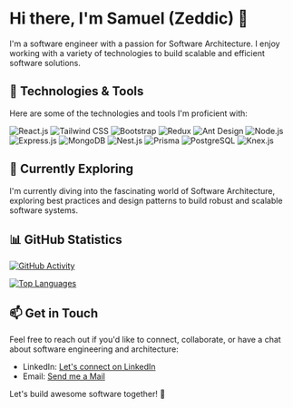 # Hi there, I'm Samuel (Zeddic) 👋

I'm a software engineer with a passion for Software Architecture. I enjoy working with a variety of technologies to build scalable and efficient software solutions.

## 🔧 Technologies & Tools

Here are some of the technologies and tools I'm proficient with:

![React.js](https://img.shields.io/badge/React.js-61DAFB?style=for-the-badge&logo=react&logoColor=white)
![Tailwind CSS](https://img.shields.io/badge/Tailwind_CSS-38B2AC?style=for-the-badge&logo=tailwind-css&logoColor=white)
![Bootstrap](https://img.shields.io/badge/Bootstrap-7952B3?style=for-the-badge&logo=bootstrap&logoColor=white)
![Redux](https://img.shields.io/badge/Redux-764ABC?style=for-the-badge&logo=redux&logoColor=white)
![Ant Design](https://img.shields.io/badge/Ant_Design-0170FE?style=for-the-badge&logo=ant-design&logoColor=white)
![Node.js](https://img.shields.io/badge/Node.js-339933?style=for-the-badge&logo=node.js&logoColor=white)
![Express.js](https://img.shields.io/badge/Express.js-000000?style=for-the-badge&logo=express&logoColor=white)
![MongoDB](https://img.shields.io/badge/MongoDB-47A248?style=for-the-badge&logo=mongodb&logoColor=white)
![Nest.js](https://img.shields.io/badge/Nest.js-E0234E?style=for-the-badge&logo=nestjs&logoColor=white)
![Prisma](https://img.shields.io/badge/Prisma-2D3748?style=for-the-badge&logo=prisma&logoColor=white)
![PostgreSQL](https://img.shields.io/badge/PostgreSQL-4169E1?style=for-the-badge&logo=postgresql&logoColor=white)
![Knex.js](https://img.shields.io/badge/Knex.js-3E863D?style=for-the-badge&logo=knex.js&logoColor=white)

## 🌱 Currently Exploring

I'm currently diving into the fascinating world of Software Architecture, exploring best practices and design patterns to build robust and scalable software systems.

## 📊 GitHub Statistics

[![GitHub Activity](https://github-readme-stats.vercel.app/api?username=Zeddic-SMO&show_icons=true&theme=dark)](https://github.com/YourGitHubUsername)

[![Top Languages](https://github-readme-stats.vercel.app/api/top-langs/?username=Zeddic-SMO&layout=compact&theme=dark)](https://github.com/YourGitHubUsername)


## 📫 Get in Touch

Feel free to reach out if you'd like to connect, collaborate, or have a chat about software engineering and architecture:

- LinkedIn: [Let's connect on LinkedIn](https://www.linkedin.com/in/samuelortil/)
- Email: [Send me a Mail](mailto:samuel93ortil@gmail.com)

Let's build awesome software together! 🚀
